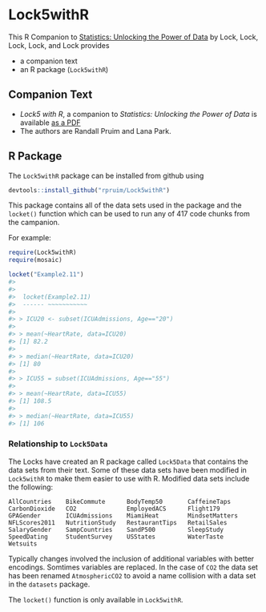 
<!-- README.md is generated from README.Rmd. Please edit that file -->



Lock5withR
==========

This R Companion to 
[Statistics: Unlocking the Power of Data](http://lock5stat.com/)
by Lock, Lock, Lock, Lock, and Lock provides

 * a companion text 
 * an R package (`Lock5withR`)

## Companion Text

 * *Lock5 with R*, a companion to *Statistics: Unlocking the Power of Data* 
 is available 
 [as a PDF](https://github.com/rpruim/Lock5withR/blob/master/Book/Lock5withR.pdf) 
 * The authors are Randall Pruim and Lana Park.  
 
## R Package

The `Lock5withR` package can be installed from github using


```r
devtools::install_github("rpruim/Lock5withR")
```

This package contains all of the data sets used in the package and the `locket()` function which can be used to run any of 
417 code chunks from the campanion.  

For example:


```r
require(Lock5withR)
require(mosaic)
```

```r
locket("Example2.11")
#> 
#> 
#> 	locket(Example2.11)
#> 	------ ~~~~~~~~~~~
#> 
#> > ICU20 <- subset(ICUAdmissions, Age=="20")
#> 
#> > mean(~HeartRate, data=ICU20)
#> [1] 82.2
#> 
#> > median(~HeartRate, data=ICU20)
#> [1] 80
#> 
#> > ICU55 = subset(ICUAdmissions, Age=="55")
#> 
#> > mean(~HeartRate, data=ICU55)
#> [1] 108.5
#> 
#> > median(~HeartRate, data=ICU55)
#> [1] 106
```

### Relationship to `Lock5Data`

The Locks have created an R package called `Lock5Data` that contains the data sets from their text.
Some of these data sets have been modified in `Lock5withR` to make them easier to use with R.  Modified data sets include the following:

```
AllCountries    BikeCommute      BodyTemp50       CaffeineTaps 
CarbonDioxide   CO2              EmployedACS      Flight179 
GPAGender       ICUAdmissions    MiamiHeat        MindsetMatters 
NFLScores2011   NutritionStudy   RestaurantTips   RetailSales 
SalaryGender    SampCountries    SandP500         SleepStudy 
SpeedDating     StudentSurvey    USStates         WaterTaste 
Wetsuits
```
Typically changes involved the inclusion of additional variables with better encodings.  Somtimes 
variables are replaced.  In the case of `CO2` the data set has been renamed `AtmosphericCO2` to 
avoid a name collision with a data set in the `datasets` package.

The `locket()` function is only available in `Lock5withR`.
